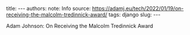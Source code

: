 title: ---
authors: 
note: Info
source: https://adamj.eu/tech/2022/01/19/on-receiving-the-malcolm-tredinnick-award/
tags: django
slug: ---

Adam Johnson: On Receiving the Malcolm Tredinnick Award